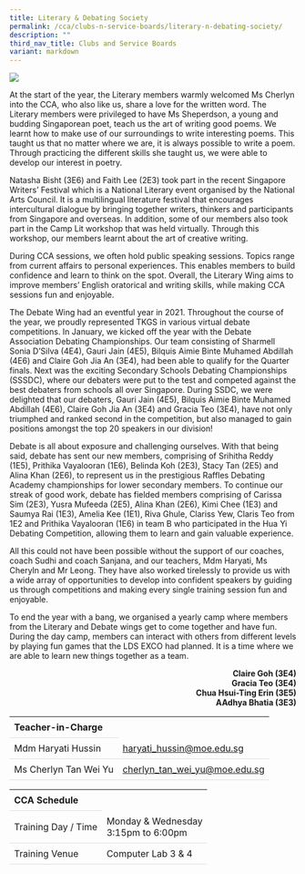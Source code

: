 ```yaml
---
title: Literary & Debating Society
permalink: /cca/clubs-n-service-boards/literary-n-debating-society/
description: ""
third_nav_title: Clubs and Service Boards
variant: markdown
---
```

<style>
table {
  border-collapse: collapse;
  width: 100%;
}

th, td {
  padding: 8px;
  text-align: left;
  border-bottom: 1px solid #ddd;
}

tr:hover {background-color: #F5F5DC;}
</style>

<img src="/images/CCA/Debate_Club/Lib_2024.gif">

<p>At the start of the year, the Literary members warmly welcomed Ms Cherlyn into the CCA, who also like us, share a love for the written word. The Literary members were privileged to have Ms Sheperdson, a young and budding Singaporean poet, teach us the art of writing good poems. We learnt how to make use of our surroundings to write interesting poems. This taught us that no matter where we are, it is always possible to write a poem. Through practicing the different skills she taught us, we were able to develop our interest in poetry.&nbsp;</p>
<p>Natasha Bisht (3E6) and Faith Lee (2E3) took part in the recent Singapore Writers’ Festival which is a National Literary event organised by the National Arts Council. It is a multilingual literature festival that encourages intercultural dialogue by bringing together writers, thinkers and participants from Singapore and overseas. In addition, some of our members also took part in the Camp Lit workshop that was held virtually. Through this workshop, our members learnt about the art of creative writing.</p>
<p>During CCA sessions, we often hold public speaking sessions. Topics range from current affairs to personal experiences. This enables members to build confidence and learn to think on the spot. Overall, the Literary Wing aims to improve members’ English oratorical and writing skills, while making CCA sessions fun and enjoyable.&nbsp;</p>
<p>The Debate Wing had an eventful year in 2021. Throughout the course of the year, we proudly represented TKGS in various virtual debate competitions. In January, we kicked off the year with the Debate Association Debating Championships. Our team consisting of Sharmell Sonia D’Silva (4E4), Gauri Jain (4E5), Bilquis Aimie Binte Muhamed Abdillah (4E6) and Claire Goh Jia An (3E4), had been able to qualify for the Quarter finals. Next was the exciting Secondary Schools Debating Championships (SSSDC), where our debaters were put to the test and competed against the best debaters from schools all over Singapore. During SSDC, we were delighted that our debaters, Gauri Jain (4E5), Bilquis Aimie Binte Muhamed Abdillah (4E6), Claire Goh Jia An (3E4) and Gracia Teo (3E4), have not only triumphed and ranked second in the competition, but also managed to gain positions amongst the top 20 speakers in our division!</p>
<p>Debate is all about exposure and challenging ourselves. With that being said, debate has sent our new members, comprising of Srihitha Reddy (1E5), Prithika Vayalooran (1E6), Belinda Koh (2E3), Stacy Tan (2E5) and Alina Khan (2E6), to represent us in the prestigious Raffles Debating Academy championships for lower secondary members. To continue our streak of good work, debate has fielded members comprising of Carissa Sim (2E3), Yusra Mufeeda (2E5), Alina Khan (2E6), Kimi Chee (1E3) and Saumya Rai (1E3), Amelia Kee (1E1), Riva Ghule, Clariss Yew, Claris Teo from 1E2 and Prithika Vayalooran (1E6) in team B who participated in the Hua Yi Debating Competition, allowing them to learn and gain valuable experience.&nbsp;</p>
<p>All this could not have been possible without the support of our coaches, coach Sudhi and coach Sanjana, and our teachers, Mdm Haryati, Ms Cheryln and Mr Leong. They have also worked tirelessly to provide us with a wide array of opportunities to develop into confident speakers by guiding us through competitions and making every single training session fun and enjoyable.&nbsp;</p>
<p>To end the year with a bang, we organised a yearly camp where members from the Literary and Debate wings get to come together and have fun. During the day camp, members can interact with others from different levels by playing fun games that the LDS EXCO had planned. It is a time where we are able to learn new things together as a team.&nbsp;</p>
<p style="text-align: right;"><strong>Claire Goh (3E4)</strong><br><strong>Gracia Teo (3E4)</strong><br><strong>Chua Hsui-Ting Erin (3E5)</strong><br><strong>AAdhya Bhatia (3E3)</strong></p>

<table>
	<tbody>
		<tr>
			<th colspan="1">Teacher-in-Charge</th>
</tr>
		<tr>
	<td rowspan="1">Mdm Haryati Hussin</td>
 <td><a target="" href="mailto:haryati_hussin@moe.edu.sg">haryati_hussin@moe.edu.sg</a></td>
	 	</tr>
<tr>
	<td rowspan="1">Ms Cherlyn Tan Wei Yu</td>
 <td><a target="" href="mailto:cherlyn_tan_wei_yu@moe.edu.sg">cherlyn_tan_wei_yu@moe.edu.sg</a></td>
	 	</tr>
	</tbody>
</table>
<table>
	<tbody>
		<tr>
			<th colspan="1">CCA Schedule</th>
</tr>
		<tr>
	<td rowspan="1"> Training Day / Time</td>
<td>Monday &amp; Wednesday<br>
	3:15pm to 6:00pm</td>
	 	</tr>
<tr>
	<td rowspan="1">Training Venue</td>
 <td rowspan="1">Computer Lab 3 &amp; 4</td>
	</tr>
</tbody>
</table>